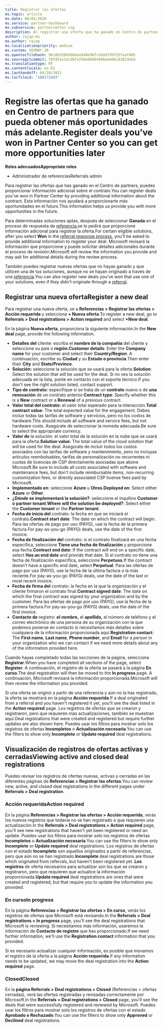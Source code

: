 ```yaml
---
title: Registrar las ofertas
ms.topic: article
ms.date: 06/05/2020
ms.service: partner-dashboard
ms.subservice: partnercenter-csp
description: Al registrar una oferta que ha ganado en Centro de partners, ayuda a Microsoft a proporcionarle más oportunidades en el futuro.
author: rajap-ms
ms.author: rajap
ms.localizationpriority: medium
ms.custom: SEOMAY.20
ms.openlocfilehash: 96c0b320850b4ee648e98fc5da97d9f25faaf405
ms.sourcegitcommit: f8fd51e1acdbfafdde86d6490bade66c63033ebd
ms.translationtype: MT
ms.contentlocale: es-ES
ms.lasthandoff: 04/28/2021
ms.locfileid: "108172443"
---
```

# <a name="register-deals-youve-won-in-partner-center-so-you-can-get-more-opportunities-later"></a><span data-ttu-id="1164f-103">Registre las ofertas que ha ganado en Centro de partners para que pueda obtener más oportunidades más adelante.</span><span class="sxs-lookup"><span data-stu-id="1164f-103">Register deals you've won in Partner Center so you can get more opportunities later</span></span>

<span data-ttu-id="1164f-104">**Roles adecuados**</span><span class="sxs-lookup"><span data-stu-id="1164f-104">**Appropriate roles**</span></span>

- <span data-ttu-id="1164f-105">Administrador de referencias</span><span class="sxs-lookup"><span data-stu-id="1164f-105">Referrals admin</span></span>

<span data-ttu-id="1164f-106">Para registrar las ofertas que has ganado en el Centro de partners, puedes proporcionar información adicional sobre el contrato.</span><span class="sxs-lookup"><span data-stu-id="1164f-106">You can register deals you've won in Partner Center by providing additional information about the contract.</span></span> <span data-ttu-id="1164f-107">Esta información nos ayudará a proporcionarte más oportunidades en el futuro.</span><span class="sxs-lookup"><span data-stu-id="1164f-107">This information helps us provide you with more opportunities in the future.</span></span>

<span data-ttu-id="1164f-108">Para determinadas soluciones aptas, después de seleccionar **Ganada** en el proceso de respuesta de [referencia,](manage-leads.md)se le pedirá que proporcione información adicional para registrar la oferta.</span><span class="sxs-lookup"><span data-stu-id="1164f-108">For certain eligible solutions, after you select **Won** in the [referral response process](manage-leads.md), you'll be asked to provide additional information to register your deal.</span></span> <span data-ttu-id="1164f-109">Microsoft revisará la información que proporcione y puede solicitar detalles adicionales durante el proceso de revisión.</span><span class="sxs-lookup"><span data-stu-id="1164f-109">Microsoft will review the information you provide and may ask for additional details during the review process.</span></span>

<span data-ttu-id="1164f-110">También puedes registrar nuevas ofertas que no hayas ganado y que utilicen una de tus soluciones, aunque no se hayan originado a través de una [referencia](referrals.md).</span><span class="sxs-lookup"><span data-stu-id="1164f-110">You can also register new deals you've won that use one of your solutions, even if they didn't originate through a [referral](referrals.md).</span></span> 

## <a name="register-a-new-deal"></a><span data-ttu-id="1164f-111">Registrar una nueva oferta</span><span class="sxs-lookup"><span data-stu-id="1164f-111">Register a new deal</span></span>

<span data-ttu-id="1164f-112">Para registrar una nueva oferta, ve a **Referencias > Registrar las ofertas > Acción requerida** y selecciona **+ Nueva oferta**.</span><span class="sxs-lookup"><span data-stu-id="1164f-112">To register a new deal, go to **Referrals > Deal registrations > Action required** and select **+New deal**.</span></span>

<span data-ttu-id="1164f-113">En la página **Nueva oferta**, proporciona la siguiente información.</span><span class="sxs-lookup"><span data-stu-id="1164f-113">In the **New deal** page, provide the following information.</span></span>

- <span data-ttu-id="1164f-114">**Detalles del** cliente: escriba el **nombre de la compañía** del cliente y seleccione su país o **región.**</span><span class="sxs-lookup"><span data-stu-id="1164f-114">**Customer details**: Enter the **Company name** for your customer and select their **Country/Region**.</span></span> <span data-ttu-id="1164f-115">A continuación, escribe su **Ciudad** y su **Estado o provincia**.</span><span class="sxs-lookup"><span data-stu-id="1164f-115">Then enter their **City** and **State/Province**.</span></span>
- <span data-ttu-id="1164f-116">**Solución:** seleccione la solución que se usará para la oferta.</span><span class="sxs-lookup"><span data-stu-id="1164f-116">**Solution**: Select the solution that will be used for the deal.</span></span> <span data-ttu-id="1164f-117">Si no ves la solución adecuada en la lista, ponte en contacto con el soporte técnico.</span><span class="sxs-lookup"><span data-stu-id="1164f-117">If you don't see the right solution listed, contact support.</span></span>
- <span data-ttu-id="1164f-118">**Tipo de contrato:** especifique si se trata de un **contrato** nuevo o de **una renovación** de un contrato anterior.</span><span class="sxs-lookup"><span data-stu-id="1164f-118">**Contract type**: Specify whether this is a **New** contract or a **Renewal** of a previous contract.</span></span>
- <span data-ttu-id="1164f-119">**Valor total del contrato:** el valor total esperado para la interacción.</span><span class="sxs-lookup"><span data-stu-id="1164f-119">**Total contract value**: The total expected value for the engagement.</span></span> <span data-ttu-id="1164f-120">Debes incluir todas las tarifas de software y servicios, pero no los costos de hardware.</span><span class="sxs-lookup"><span data-stu-id="1164f-120">This should include all software and service fees, but not hardware costs.</span></span> <span data-ttu-id="1164f-121">Asegúrate de seleccionar la moneda adecuada.</span><span class="sxs-lookup"><span data-stu-id="1164f-121">Be sure to select the appropriate currency.</span></span>
- <span data-ttu-id="1164f-122">**Valor de** la solución: el valor total de la solución en la nube que se usará para la oferta.</span><span class="sxs-lookup"><span data-stu-id="1164f-122">**Solution value**: The total value of the cloud solution that will be used for the deal.</span></span> <span data-ttu-id="1164f-123">Asegúrate de incluir todos los costos asociados con las tarifas de software y mantenimiento, pero no incluyas artículos reembolsables, tarifas de personalización no recurrentes ni cuotas de licencias de CSP directamente asociadas que abone Microsoft.</span><span class="sxs-lookup"><span data-stu-id="1164f-123">Be sure to include all costs associated with software and maintenance fees, but don't include reimbursable items, non-recurring customization fees, or directly associated CSP license fees paid by Microsoft.</span></span>
- <span data-ttu-id="1164f-124">**Implementado en**: seleccione **Azure** u **Otros**.</span><span class="sxs-lookup"><span data-stu-id="1164f-124">**Deployed on**: Select either **Azure** or **Other**.</span></span>
- <span data-ttu-id="1164f-125">**¿Dónde se implementará la solución?**: seleccione el inquilino **Customer o** **partner tenant**.</span><span class="sxs-lookup"><span data-stu-id="1164f-125">**Where will the solution be deployed?**: Select either the **Customer tenant** or the **Partner tenant**.</span></span>
- <span data-ttu-id="1164f-126">**Fecha de inicio del** contrato: la fecha en que se iniciará el contrato.</span><span class="sxs-lookup"><span data-stu-id="1164f-126">**Contract start date**: The date on which the contract will begin.</span></span> <span data-ttu-id="1164f-127">Para las ofertas de pago por uso (PAYG), use la fecha de la primera factura.</span><span class="sxs-lookup"><span data-stu-id="1164f-127">For pay-as-you-go (PAYG) deals, use the date of the first invoice.</span></span>
- <span data-ttu-id="1164f-128">**Fecha de finalización del** contrato: si el contrato finalizará en una fecha específica, seleccione **Tiene una fecha de finalización** y proporcione esa fecha.</span><span class="sxs-lookup"><span data-stu-id="1164f-128">**Contract end date**: If the contract will end on a specific date, select **Has an end date** and provide that date.</span></span> <span data-ttu-id="1164f-129">Si el contrato no tiene una fecha de finalización específica, seleccione **Perpetuos.**</span><span class="sxs-lookup"><span data-stu-id="1164f-129">If the contract doesn't have a specific end date, select **Perpetual**.</span></span> <span data-ttu-id="1164f-130">Para las ofertas de pago por uso (PAYG), use la fecha de la última factura o la más reciente.</span><span class="sxs-lookup"><span data-stu-id="1164f-130">For pay-as-you-go (PAYG) deals, use the date of the last or most recent invoice.</span></span>
- <span data-ttu-id="1164f-131">**Fecha de firma del** contrato: la fecha en la que la organización y el cliente firmaron el contrato final.</span><span class="sxs-lookup"><span data-stu-id="1164f-131">**Contract signed date**: The date on which the final contract was signed by your organization and by the customer.</span></span> <span data-ttu-id="1164f-132">Para las ofertas de pago por uso (PAYG), use la fecha de la primera factura.</span><span class="sxs-lookup"><span data-stu-id="1164f-132">For pay-as-you-go (PAYG) deals, use the date of the first invoice.</span></span>
- <span data-ttu-id="1164f-133">**Contacto de** registro: **el** **nombre,** el  **apellido,** el número de teléfono y el correo electrónico de una persona de su organización con la que podemos ponerse en contacto si necesitamos más detalles sobre cualquiera de la información proporcionada aquí.</span><span class="sxs-lookup"><span data-stu-id="1164f-133">**Registration contact**: The **First name**, **Last name**, **Phone number**, and **Email** for a person in your organization who we can contact if we need more details about any of the information provided here.</span></span>

<span data-ttu-id="1164f-134">Cuando hayas completado todas las secciones de la página, selecciona **Registrar**.</span><span class="sxs-lookup"><span data-stu-id="1164f-134">When you have completed all sections of the page, select **Register**.</span></span> <span data-ttu-id="1164f-135">A continuación, el registro de la oferta se pasará a la página **En curso**.</span><span class="sxs-lookup"><span data-stu-id="1164f-135">The deal registration will then be moved to the **In progress** page.</span></span> <span data-ttu-id="1164f-136">A continuación, Microsoft revisará la información proporcionada.</span><span class="sxs-lookup"><span data-stu-id="1164f-136">Microsoft will then review the information you provided.</span></span>

<span data-ttu-id="1164f-137">Si una oferta se originó a partir de una referencia y aún no la has registrado, la oferta se mostrará en la página **Acción requerida**.</span><span class="sxs-lookup"><span data-stu-id="1164f-137">If a deal originated from a referral and you haven't registered it yet, you'll see the deal listed in the **Action required** page.</span></span> <span data-ttu-id="1164f-138">Los registros de ofertas que se crearon y registraron, pero que requieren más actualizaciones, también se muestran aquí.</span><span class="sxs-lookup"><span data-stu-id="1164f-138">Deal registrations that were created and registered but require further updates are also shown here.</span></span> <span data-ttu-id="1164f-139">Puedes usar los filtros para mostrar solo los registros de ofertas **Incompletos** o **Actualización necesaria**.</span><span class="sxs-lookup"><span data-stu-id="1164f-139">You can use the filters to show only **Incomplete** or **Update required** deal registrations.</span></span>

## <a name="viewing-active-and-closed-deal-registrations"></a><span data-ttu-id="1164f-140">Visualización de registros de ofertas activas y cerradas</span><span class="sxs-lookup"><span data-stu-id="1164f-140">Viewing active and closed deal registrations</span></span>

<span data-ttu-id="1164f-141">Puedes revisar los registros de ofertas nuevas, activas y cerradas en las diferentes páginas de **Referencias > Registrar las ofertas**.</span><span class="sxs-lookup"><span data-stu-id="1164f-141">You can review new, active, and closed deal registrations in the different pages under **Referrals > Deal registration**.</span></span>

### <a name="action-required"></a><span data-ttu-id="1164f-142">Acción requerida</span><span class="sxs-lookup"><span data-stu-id="1164f-142">Action required</span></span>

<span data-ttu-id="1164f-143">En la página **Referencias > Registrar las ofertas > Acción requerida**, verás los nuevos registros que todavía no se han registrado o que requieren una actualización.</span><span class="sxs-lookup"><span data-stu-id="1164f-143">In the **Referrals > Deal registrations > Action required** page, you'll see new registrations that haven't yet been registered or need an update.</span></span> <span data-ttu-id="1164f-144">Puedes usar los filtros para mostrar solo los registros de ofertas **Incompletos** o **Actualización necesaria**.</span><span class="sxs-lookup"><span data-stu-id="1164f-144">You can use the filters to show only **Incomplete** or **Update required** deal registrations.</span></span> <span data-ttu-id="1164f-145">Los registros de ofertas con el estado **Incompleto** son aquellos originados a partir de referencias, pero que aún no se han registrado.</span><span class="sxs-lookup"><span data-stu-id="1164f-145">**Incomplete** deal registrations are those which originated from referrals, but haven't been registered yet.</span></span> <span data-ttu-id="1164f-146">**Los registros** de oferta necesarios para actualizar son los que se crearon y registraron, pero que requieren que actualice la información proporcionada.</span><span class="sxs-lookup"><span data-stu-id="1164f-146">**Update required** deal registrations are ones that were created and registered, but that require you to update the information you provided.</span></span>

### <a name="in-progress"></a><span data-ttu-id="1164f-147">En curso</span><span class="sxs-lookup"><span data-stu-id="1164f-147">In progress</span></span>

<span data-ttu-id="1164f-148">En la página **Referencias > Registrar las ofertas > En curso**, verás los registros de ofertas que Microsoft está revisando.</span><span class="sxs-lookup"><span data-stu-id="1164f-148">In the **Referrals > Deal registrations > In progress** page, you'll see the deal registrations that Microsoft is reviewing.</span></span> <span data-ttu-id="1164f-149">Si necesitamos más información, usaremos la información de **Contacto de registro** que has proporcionado.</span><span class="sxs-lookup"><span data-stu-id="1164f-149">If we need further information, we'll use the **Registration contact** information that you provided.</span></span>

<span data-ttu-id="1164f-150">Si es necesario actualizar cualquier información, es posible que movamos el registro de la oferta a la página **Acción requerida**.</span><span class="sxs-lookup"><span data-stu-id="1164f-150">If any information needs to be updated, we may move the deal registration into the **Action required** page.</span></span>

### <a name="closed"></a><span data-ttu-id="1164f-151">Closed</span><span class="sxs-lookup"><span data-stu-id="1164f-151">Closed</span></span>

<span data-ttu-id="1164f-152">En la **página Referrals > Deal registrations > Closed** (Referencias > ofertas cerradas), verá las ofertas registradas y revisadas correctamente por Microsoft.</span><span class="sxs-lookup"><span data-stu-id="1164f-152">In the **Referrals > Deal registrations > Closed** page, you'll see the deals that were successfully registered and reviewed by Microsoft.</span></span> <span data-ttu-id="1164f-153">Puedes usar los filtros para mostrar solo los registros de ofertas con el estado **Aprobado **o** Rechazado**.</span><span class="sxs-lookup"><span data-stu-id="1164f-153">You can use the filters to show only **Approved** or **Declined** deal registrations.</span></span>
